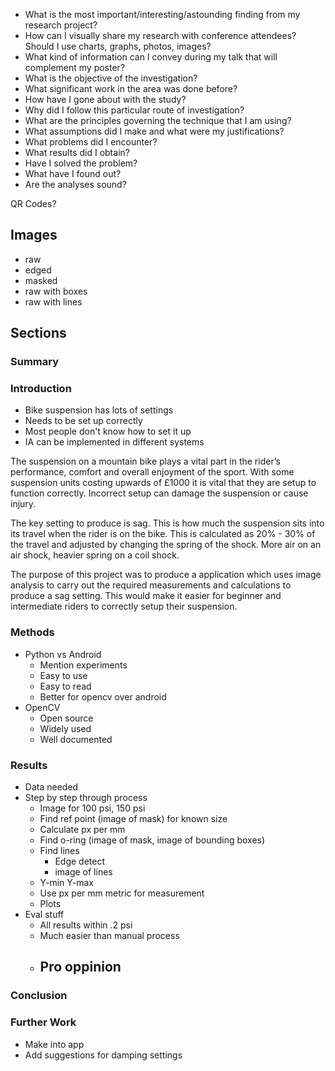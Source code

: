  - What is the most important/interesting/astounding finding from my research project?
 - How can I visually share my research with conference attendees? Should I use charts, graphs, photos, images?
 - What kind of information can I convey during my talk that will complement my poster?
 - What is the objective of the investigation?
 - What significant work in the area was done before?
 - How have I gone about with the study?
 - Why did I follow this particular route of investigation?
 - What are the principles governing the technique that I am using?
 - What assumptions did I make and what were my justifications?
 - What problems did I encounter?
 - What results did I obtain?
 - Have I solved the problem?
 - What have I found out?
 - Are the analyses sound?


QR Codes?

## Images
 - raw
 - edged
 - masked
 - raw with boxes
 - raw with lines

## Sections
### Summary

### Introduction
 - Bike suspension has lots of settings
 - Needs to be set up correctly
 - Most people don't know how to set it up
 - IA can be implemented in different systems

The suspension on a mountain bike plays a vital part in the rider’s performance, comfort and overall enjoyment of the sport. With some suspension units costing upwards of £1000 it is vital that they are setup to function correctly. Incorrect setup can damage the suspension or cause injury.

The key setting to produce is sag. This is how much the suspension sits into its travel when the rider is on the bike. This is calculated as 20% - 30% of the travel and adjusted by changing the spring of the shock. More air on an air shock, heavier spring on a coil shock.

The purpose of this project was to produce a application which uses image analysis to carry out the required measurements and calculations to produce a sag setting. This would make it easier for beginner and intermediate riders to correctly setup their suspension.

### Methods
 - Python vs Android
     - Mention experiments
     - Easy to use
     - Easy to read
     - Better for opencv over android
 - OpenCV
     - Open source
     - Widely used
     - Well documented

### Results
 - Data needed
 - Step by step through process
     - Image for 100 psi, 150 psi
     - Find ref point (image of mask) for known size
     - Calculate px per mm
     - Find o-ring (image of mask, image of bounding boxes)
     - Find lines
         - Edge detect
         - image of lines
     - Y-min Y-max
     - Use px per mm metric for measurement
     - Plots
 - Eval stuff
    - All results within .2 psi
    - Much easier than manual process
    - Pro oppinion
        -

### Conclusion

### Further Work
 - Make into app
 - Add suggestions for damping settings

